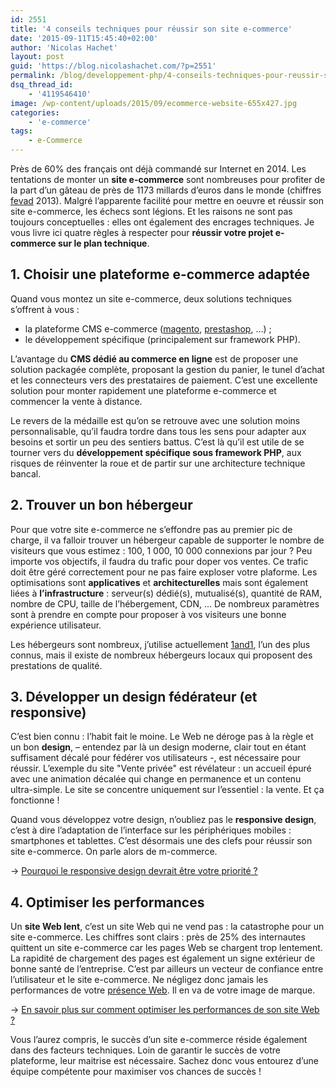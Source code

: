 ```yaml
---
id: 2551
title: '4 conseils techniques pour réussir son site e-commerce'
date: '2015-09-11T15:45:40+02:00'
author: 'Nicolas Hachet'
layout: post
guid: 'https://blog.nicolashachet.com/?p=2551'
permalink: /blog/developpement-php/4-conseils-techniques-pour-reussir-son-site-e-commerce/
dsq_thread_id:
    - '4119546410'
image: /wp-content/uploads/2015/09/ecommerce-website-655x427.jpg
categories:
    - 'e-commerce'
tags:
    - e-Commerce
---
```


Près de 60% des français ont déjà commandé sur Internet en 2014. Les tentations de monter un **site e-commerce** sont nombreuses pour profiter de la part d’un gâteau de près de 1173 millards d’euros dans le monde (chiffres [fevad](https://www.fevad.com/uploads/files/enjeux2014/Chiffres_Cles_2014.pdf) 2013). Malgré l’apparente facilité pour mettre en oeuvre et réussir son site e-commerce, les échecs sont légions. Et les raisons ne sont pas toujours conceptuelles : elles ont également des encrages techniques. Je vous livre ici quatre règles à respecter pour **réussir votre projet e-commerce sur le plan technique**.

## 1. Choisir une plateforme e-commerce adaptée

Quand vous montez un site e-commerce, deux solutions techniques s’offrent à vous :

- la plateforme CMS e-commerce ([magento](https://magento.com/), [prestashop](https://www.prestashop.com/fr/), …) ;
- le développement spécifique (principalement sur framework PHP).

L’avantage du **CMS dédié au commerce en ligne** est de proposer une solution packagée complète, proposant la gestion du panier, le tunel d’achat et les connecteurs vers des prestataires de paiement. C’est une excellente solution pour monter rapidement une plateforme e-commerce et commencer la vente à distance.

Le revers de la médaille est qu’on se retrouve avec une solution moins personnalisable, qu’il faudra tordre dans tous les sens pour adapter aux besoins et sortir un peu des sentiers battus. C’est là qu’il est utile de se tourner vers du **développement spécifique sous framework PHP**, aux risques de réinventer la roue et de partir sur une architecture technique bancal.

## 2. Trouver un bon hébergeur

Pour que votre site e-commerce ne s’effondre pas au premier pic de charge, il va falloir trouver un hébergeur capable de supporter le nombre de visiteurs que vous estimez : 100, 1 000, 10 000 connexions par jour ? Peu importe vos objectifs, il faudra du trafic pour doper vos ventes. Ce trafic doit être géré correctement pour ne pas faire exploser votre plaforme. Les optimisations sont **applicatives** et **architecturelles** mais sont également liées à **l’infrastructure** : serveur(s) dédié(s), mutualisé(s), quantité de RAM, nombre de CPU, taille de l’hébergement, CDN, … De nombreux paramètres sont à prendre en compte pour proposer à vos visiteurs une bonne expérience utilisateur.

Les hébergeurs sont nombreux, j’utilise actuellement [1and1](https://www.1and1.fr "Hébergeur Web"), l’un des plus connus, mais il existe de nombreux hébergeurs locaux qui proposent des prestations de qualité.

## 3. Développer un design fédérateur (et responsive)

C’est bien connu : l’habit fait le moine. Le Web ne déroge pas à la règle et un bon **design**, – entendez par là un design moderne, clair tout en étant suffisament décalé pour fédérer vos utilisateurs -, est nécessaire pour réussir. L’exemple du site "Vente privée" est révélateur : un accueil épuré avec une animation décalée qui change en permanence et un contenu ultra-simple. Le site se concentre uniquement sur l’essentiel : la vente. Et ça fonctionne !

Quand vous développez votre design, n’oubliez pas le **responsive design**, c’est à dire l’adaptation de l’interface sur les périphériques mobiles : smartphones et tablettes. C’est désormais une des clefs pour réussir son site e-commerce. On parle alors de m-commerce.

→ [Pourquoi le responsive design devrait être votre priorité ?](https://blog.nicolashachet.com/ergonomie-design/projet-web-pourquoi-le-responsive-design-devrait-etre-votre-priorite/ "Projet Web : pourquoi le responsive design devrait être votre priorité ?")

## 4. Optimiser les performances

Un **site Web lent**, c’est un site Web qui ne vend pas : la catastrophe pour un site e-commerce. Les chiffres sont clairs : près de 25% des internautes quittent un site e-commerce car les pages Web se chargent trop lentement. La rapidité de chargement des pages est également un signe extérieur de bonne santé de l’entreprise. C’est par ailleurs un vecteur de confiance entre l’utilisateur et le site e-commerce. Ne négligez donc jamais les performances de votre [présence Web](https://blog.nicolashachet.com/webmarketing/quelle-difference-entre-presence-et-visibilite-sur-le-web/ "Quelle différence entre présence et visibilité sur le Web ?"). Il en va de votre image de marque.

→ [En savoir plus sur comment optimiser les performances de son site Web ?](https://blog.nicolashachet.com/fonctionnement-du-web/optimiser-les-performances-de-son-site-web-google/ "Optimiser les performances de son site Web")

Vous l’aurez compris, le succès d’un site e-commerce réside également dans des facteurs techniques. Loin de garantir le succès de votre plateforme, leur maitrise est nécessaire. Sachez donc vous entourez d’une équipe compétente pour maximiser vos chances de succès !
